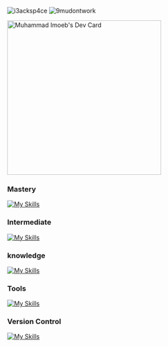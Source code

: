 ![i3acksp4ce](https://img.shields.io/badge/code-i3acksp4ce-%230078D6)
![9mudontwork](https://img.shields.io/badge/code-9mudontwork-%230078D6)

<a href="https://app.daily.dev/i3acksp4ce"><img src="https://api.daily.dev/devcards/v2/IF0h7kit5aUJDDV5PQB8H.png?type=default&r=yl2" width="356" alt="Muhammad Imoeb's Dev Card"/></a>

### Mastery 

[![My Skills](https://skillicons.dev/icons?i=html,css,js,php,md&perline=8)](https://skillicons.dev)


### Intermediate 

[![My Skills](https://skillicons.dev/icons?i=ts,go,python&perline=8)](https://skillicons.dev)


### knowledge

[![My Skills](https://skillicons.dev/icons?i=bootstrap,jquery,emotion,laravel,nextjs,nuxtjs,astro,react,sass,styledcomponents,svelte,tailwind,vue,alpinejs,wordpress&perline=8)](https://skillicons.dev)


### Tools

[![My Skills](https://skillicons.dev/icons?i=vscode,cloudflare,docker,firebase,gcp,mysql,nodejs,postgres,vite,webpack&perline=8)](https://skillicons.dev)


### Version Control

[![My Skills](https://skillicons.dev/icons?i=git,github,gitlab&perline=8)](https://skillicons.dev)
